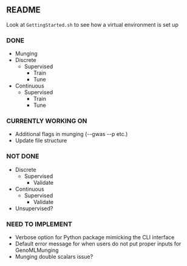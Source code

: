 ## README

Look at `GettingStarted.sh` to see how a virtual environment is set up 

### DONE
- Munging
- Discrete
  - Supervised
    - Train
    - Tune
- Continuous 
  - Supervised 
    - Train
    - Tune

### CURRENTLY WORKING ON
- Additional flags in munging (--gwas --p etc.)
- Update file structure 

### NOT DONE
- Discrete
  - Supervised
    - Validate
- Continuous
  - Supervised 
    - Validate
- Unsupervised?
  
### NEED TO IMPLEMENT 
- Verbose option for Python package mimicking the CLI interface 
- Default error message for when users do not put proper inputs for GenoMLMunging
- Munging double scalars issue?